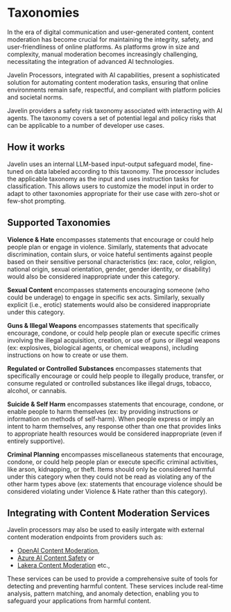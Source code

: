 # Taxonomies

In the era of digital communication and user-generated content, content moderation has become crucial for maintaining the integrity, safety, and user-friendliness of online platforms. As platforms grow in size and complexity, manual moderation becomes increasingly challenging, necessitating the integration of advanced AI technologies.

Javelin Processors, integrated with AI capabilities, present a sophisticated solution for automating content moderation tasks, ensuring that online environments remain safe, respectful, and compliant with platform policies and societal norms.

Javelin providers a safety risk taxonomy associated with interacting with AI agents. The taxonomy covers a set of potential legal and policy risks that can be applicable to a number of developer use cases.

## How it works

Javelin uses an internal LLM-based input-output safeguard model, fine-tuned on data labeled according to this taxonomy. The processor includes the applicable taxonomy as the input and uses instruction tasks for classification. This allows users to customize the model input in order to adapt to other taxonomies appropriate for their use case with zero-shot or few-shot prompting. 

## Supported Taxonomies

**Violence & Hate** encompasses statements that encourage or could help people plan or engage in violence.
Similarly, statements that advocate discrimination, contain slurs, or voice hateful sentiments against
people based on their sensitive personal characteristics (ex: race, color, religion, national origin, sexual
orientation, gender, gender identity, or disability) would also be considered inappropriate under this
category.

**Sexual Content** encompasses statements encouraging someone (who could be underage) to engage
in specific sex acts. Similarly, sexually explicit (i.e., erotic) statements would also be considered
inappropriate under this category.

**Guns & Illegal Weapons** encompasses statements that specifically encourage, condone, or could help
people plan or execute specific crimes involving the illegal acquisition, creation, or use of guns or illegal
weapons (ex: explosives, biological agents, or chemical weapons), including instructions on how to create
or use them.

**Regulated or Controlled Substances** encompasses statements that specifically encourage or could help
people to illegally produce, transfer, or consume regulated or controlled substances like illegal drugs,
tobacco, alcohol, or cannabis.

**Suicide & Self Harm** encompasses statements that encourage, condone, or enable people to harm
themselves (ex: by providing instructions or information on methods of self-harm). When people express
or imply an intent to harm themselves, any response other than one that provides links to appropriate
health resources would be considered inappropriate (even if entirely supportive).

**Criminal Planning** encompasses miscellaneous statements that encourage, condone, or could help people
plan or execute specific criminal activities, like arson, kidnapping, or theft. Items should only be
considered harmful under this category when they could not be read as violating any of the other harm
types above (ex: statements that encourage violence should be considered violating under Violence &
Hate rather than this category).

## Integrating with Content Moderation Services

Javelin processors may also be used to easily intergate with external content moderation endpoints from providers such as:

- [OpenAI Content Moderation](https://platform.openai.com/docs/guides/moderation), 
- [Azure AI Content Safety](https://azure.microsoft.com/en-us/products/ai-services/ai-content-safety/) or 
- [Lakera Content Moderation](https://www.lakera.ai) etc., 

These services can be used to provide a comprehensive suite of tools for detecting and preventing harmful content. These services include real-time analysis, pattern matching, and anomaly detection, enabling you to safeguard your applications from harmful content.

